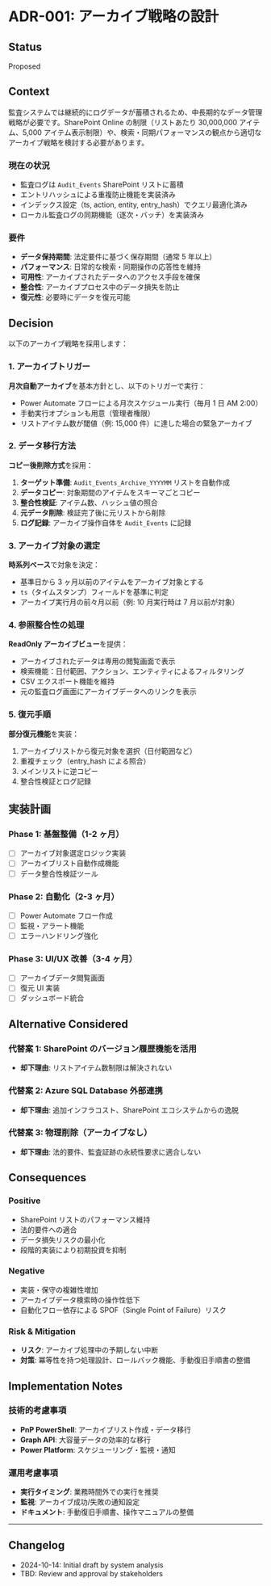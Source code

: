 # ADR-001: アーカイブ戦略の設計

## Status

Proposed

## Context

監査システムでは継続的にログデータが蓄積されるため、中長期的なデータ管理戦略が必要です。SharePoint Online の制限（リストあたり 30,000,000 アイテム、5,000 アイテム表示制限）や、検索・同期パフォーマンスの観点から適切なアーカイブ戦略を検討する必要があります。

### 現在の状況

- 監査ログは `Audit_Events` SharePoint リストに蓄積
- エントリハッシュによる重複防止機能を実装済み
- インデックス設定（ts, action, entity, entry_hash）でクエリ最適化済み
- ローカル監査ログの同期機能（逐次・バッチ）を実装済み

### 要件

- **データ保持期間**: 法定要件に基づく保存期間（通常 5 年以上）
- **パフォーマンス**: 日常的な検索・同期操作の応答性を維持
- **可用性**: アーカイブされたデータへのアクセス手段を確保
- **整合性**: アーカイブプロセス中のデータ損失を防止
- **復元性**: 必要時にデータを復元可能

## Decision

以下のアーカイブ戦略を採用します：

### 1. アーカイブトリガー

**月次自動アーカイブ**を基本方針とし、以下のトリガーで実行：

- Power Automate フローによる月次スケジュール実行（毎月 1 日 AM 2:00）
- 手動実行オプションも用意（管理者権限）
- リストアイテム数が閾値（例: 15,000 件）に達した場合の緊急アーカイブ

### 2. データ移行方法

**コピー後削除方式**を採用：

1. **ターゲット準備**: `Audit_Events_Archive_YYYYMM` リストを自動作成
2. **データコピー**: 対象期間のアイテムをスキーマごとコピー
3. **整合性検証**: アイテム数、ハッシュ値の照合
4. **元データ削除**: 検証完了後に元リストから削除
5. **ログ記録**: アーカイブ操作自体を `Audit_Events` に記録

### 3. アーカイブ対象の選定

**時系列ベース**で対象を決定：

- 基準日から 3 ヶ月以前のアイテムをアーカイブ対象とする
- `ts`（タイムスタンプ）フィールドを基準に判定
- アーカイブ実行月の前々月以前（例: 10 月実行時は 7 月以前が対象）

### 4. 参照整合性の処理

**ReadOnly アーカイブビュー**を提供：

- アーカイブされたデータは専用の閲覧画面で表示
- 検索機能：日付範囲、アクション、エンティティによるフィルタリング
- CSV エクスポート機能を維持
- 元の監査ログ画面にアーカイブデータへのリンクを表示

### 5. 復元手順

**部分復元機能**を実装：

1. アーカイブリストから復元対象を選択（日付範囲など）
2. 重複チェック（entry_hash による照合）
3. メインリストに逆コピー
4. 整合性検証とログ記録

## 実装計画

### Phase 1: 基盤整備（1-2 ヶ月）

- [ ] アーカイブ対象選定ロジック実装
- [ ] アーカイブリスト自動作成機能
- [ ] データ整合性検証ツール

### Phase 2: 自動化（2-3 ヶ月）

- [ ] Power Automate フロー作成
- [ ] 監視・アラート機能
- [ ] エラーハンドリング強化

### Phase 3: UI/UX 改善（3-4 ヶ月）

- [ ] アーカイブデータ閲覧画面
- [ ] 復元 UI 実装
- [ ] ダッシュボード統合

## Alternative Considered

### 代替案 1: SharePoint のバージョン履歴機能を活用

- **却下理由**: リストアイテム数制限は解決されない

### 代替案 2: Azure SQL Database 外部連携

- **却下理由**: 追加インフラコスト、SharePoint エコシステムからの逸脱

### 代替案 3: 物理削除（アーカイブなし）

- **却下理由**: 法的要件、監査証跡の永続性要求に適合しない

## Consequences

### Positive

- SharePoint リストのパフォーマンス維持
- 法的要件への適合
- データ損失リスクの最小化
- 段階的実装により初期投資を抑制

### Negative

- 実装・保守の複雑性増加
- アーカイブデータ検索時の操作性低下
- 自動化フロー依存による SPOF（Single Point of Failure）リスク

### Risk & Mitigation

- **リスク**: アーカイブ処理中の予期しない中断
- **対策**: 冪等性を持つ処理設計、ロールバック機能、手動復旧手順書の整備

## Implementation Notes

### 技術的考慮事項

- **PnP PowerShell**: アーカイブリスト作成・データ移行
- **Graph API**: 大容量データの効率的な移行
- **Power Platform**: スケジューリング・監視・通知

### 運用考慮事項

- **実行タイミング**: 業務時間外での実行を推奨
- **監視**: アーカイブ成功/失敗の通知設定
- **ドキュメント**: 手動復旧手順書、操作マニュアルの整備

---

## Changelog

- 2024-10-14: Initial draft by system analysis
- TBD: Review and approval by stakeholders
